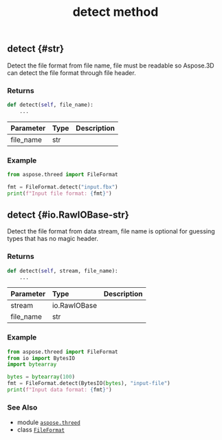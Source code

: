 ﻿---
title: detect method
second_title: Aspose.3D for Python via .NET API References
description: 
type: docs
weight: 40
url: /python-net/aspose.threed/fileformat/detect/
is_root: false
---

## detect {#str}

Detect the file format from file name, file must be readable so Aspose.3D can detect the file format through file header.


### Returns 





```python
def detect(self, file_name):
    ...
```


| Parameter | Type | Description |
| :- | :- | :- |
| file_name | str |  |

### Example 


```python
from aspose.threed import FileFormat

fmt = FileFormat.detect("input.fbx")
print(f"Input file format: {fmt}")

```


## detect {#io.RawIOBase-str}

Detect the file format from data stream, file name is optional for guessing types that has no magic header.


### Returns 





```python
def detect(self, stream, file_name):
    ...
```


| Parameter | Type | Description |
| :- | :- | :- |
| stream | io.RawIOBase |  |
| file_name | str |  |

### Example 


```python
from aspose.threed import FileFormat
from io import BytesIO
import bytearray

bytes = bytearray(100)
fmt = FileFormat.detect(BytesIO(bytes), "input-file")
print(f"Input data format: {fmt}")

```



### See Also
* module [`aspose.threed`](../../)
* class [`FileFormat`](/3d/python-net/aspose.threed/fileformat)
